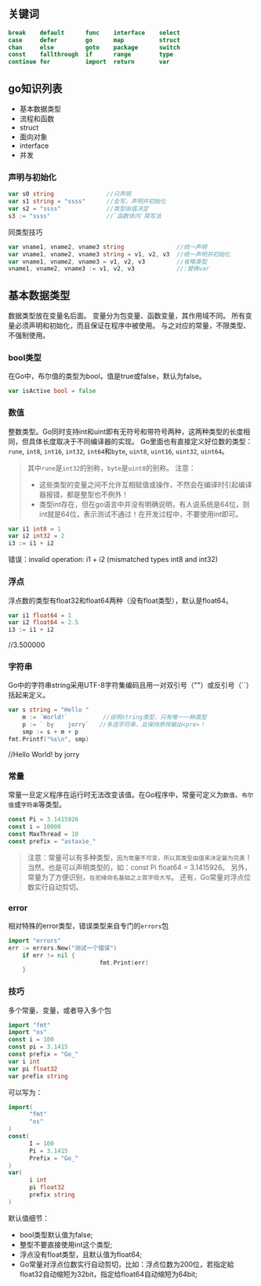 ## 关键词
```go
break    default      func    interface    select
case     defer        go      map          struct
chan     else         goto    package      switch
const    fallthrough  if      range        type
continue for          import  return       var
```

## go知识列表
- 基本数据类型
- 流程和函数
- struct
- 面向对象
- interface
- 并发

### 声明与初始化
```Go
var s0 string               //只声明
var s1 string = "ssss"      //全写，声明并初始化
var s2 = "ssss"             //类型由值决定
s3 := "ssss"                //`函数体内`简写法
```
同类型技巧
```Go
var vname1, vname2, vname3 string               //统一声明
var vname1, vname2, vname3 string = v1, v2, v3  //统一声明并初始化
var vname1, vname2, vname3 = v1, v2, v3         //省略类型
vname1, vname2, vname3 := v1, v2, v3            //:替换var
```

## 基本数据类型
数据类型放在变量名后面。
变量分为包变量、函数变量，其作用域不同。
所有变量必须声明和初始化，而且保证在程序中被使用。
与之对应的常量，不限类型、不强制使用。

### bool类型
在Go中，布尔值的类型为bool，值是true或false，默认为false。
```Go
var isActive bool = false
```

### 数值
整数类型。Go同时支持int和uint即有无符号和带符号两种，这两种类型的长度相同，但具体长度取决于不同编译器的实现。
Go里面也有直接定义好位数的类型：`rune`, `int8`, `int16`, `int32`, `int64`和`byte`, `uint8`, `uint16`, `uint32`, `uint64`。
> 其中`rune`是`int32`的别称，`byte`是`uint8`的别称。
> 注意：
> - 这些类型的变量之间不允许互相赋值或操作，不然会在编译时引起编译器报错，都是整型也不例外！
> - 类型int存在，但在go语言中并没有明确说明，有人说系统是64位，则int就是64位，表示测试不通过！在开发过程中，不要使用int即可。
```Go
var i1 int8 = 1
var i2 int32 = 2
i3 := i1 + i2
```
错误：invalid operation: i1 + i2 (mismatched types int8 and int32)

### 浮点
浮点数的类型有float32和float64两种（没有float类型），默认是float64。
```Go
var i1 float64 = 1
var i2 float64 = 2.5
i3 := i1 + i2
```
//3.500000

### 字符串
Go中的字符串string采用UTF-8字符集编码且用一对双引号（""）或反引号（``）括起来定义。
```Go
var s string = "Hello "
	m := `World!`          //说明string类型，只有唯一一种类型
	p := ` by    jorry`   //多选字符串，且保持原样输出<pre>！
	smp := s + m + p
fmt.Printf("%s\n", smp)
```
//Hello World! by    jorry

### 常量
常量一旦定义程序在运行时无法改变该值。在Go程序中，常量可定义为`数值`、`布尔值`或`字符串`等类型。
```Go
const Pi = 3.1415926
const i = 10000
const MaxThread = 10
const prefix = "astaxie_"
```
> 注意：常量可以有多种类型，`因为常量不可变，所以其类型由值来决定最为完美`！
> 当然，也是可以声明类型的，如：const Pi float64 = 3.1415926。
> 另外，常量为了方便识别，`在驼峰命名基础之上首字母大写`。
> 还有，Go常量对浮点位数实行自动剪切。

### error
相对特殊的error类型，错误类型来自专门的`errors`包
```Go
import "errors"
err := errors.New("测试一个错误")
	if err != nil {
						  fmt.Print(err)
	}
```

### 技巧
多个常量、变量，或者导入多个包
```Go
import "fmt"
import "os"
const i = 100
const pi = 3.1415
const prefix = "Go_"
var i int
var pi float32
var prefix string
```
可以写为：
```Go
import(
	  "fmt"
	  "os"
)
const(
	  I = 100
	  Pi = 3.1415
	  Prefix = "Go_"
)
var(
	  i int
	  pi float32
	  prefix string
)
```

默认值细节：
- bool类型默认值为false;
- 整型不要直接使用int这个类型;
- 浮点没有float类型，且默认值为float64;
- Go常量对浮点位数实行自动剪切，比如：浮点位数为200位，若指定給float32自动缩短为32bit，指定给float64自动缩短为64bit;









































